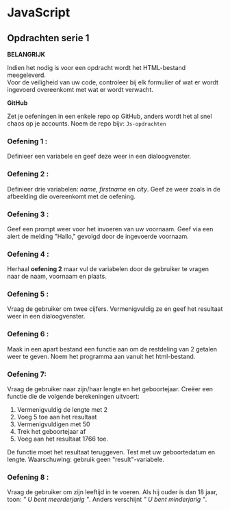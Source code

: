 # JavaScript

## Opdrachten serie 1

**BELANGRIJK**

Indien het nodig is voor een opdracht wordt het HTML-bestand meegeleverd.  
Voor de veiligheid van uw code, controleer bij elk formulier of wat er wordt ingevoerd overeenkomt met wat er wordt verwacht.

**GitHub**

Zet je oefeningen in een enkele repo op GitHub, anders wordt het al snel chaos op je accounts. Noem de repo bijv: ``Js-opdrachten``


### Oefening 1 :

Definieer een variabele en geef deze weer in een dialoogvenster.


### Oefening 2 :

Definieer drie variabelen: *name*, *firstname* en *city*. Geef ze weer zoals in de afbeelding die overeenkomt met de oefening.


### Oefening 3 :

Geef een prompt weer voor het invoeren van uw voornaam. Geef via een alert de melding "Hallo," gevolgd door de ingevoerde voornaam.


### Oefening 4 :

Herhaal **oefening 2** maar vul de variabelen door de gebruiker te vragen naar de naam, voornaam en plaats.


### Oefening 5 :

Vraag de gebruiker om twee cijfers.
Vermenigvuldig ze en geef het resultaat weer in een dialoogvenster.

### Oefening 6 :

Maak in een apart bestand een functie aan om de restdeling van 2 getalen weer te geven. Noem het programma aan vanuit het html-bestand.

### Oefening 7: 

Vraag de gebruiker naar zijn/haar lengte en het geboortejaar. Creëer een functie die de volgende berekeningen uitvoert:

1. Vermenigvuldig de lengte met 2
1. Voeg 5 toe aan het resultaat
1. Vermenigvuldigen met 50
1. Trek het geboortejaar af
1. Voeg aan het resultaat 1766 toe.

De functie moet het resultaat teruggeven. Test met uw geboortedatum en lengte. Waarschuwing: gebruik geen "result"-variabele.


### Oefening 8 :

Vraag de gebruiker om zijn leeftijd in te voeren. Als hij ouder is dan 18 jaar, toon: *" U bent meerderjarig "*. Anders verschijnt *" U bent minderjarig "*.
